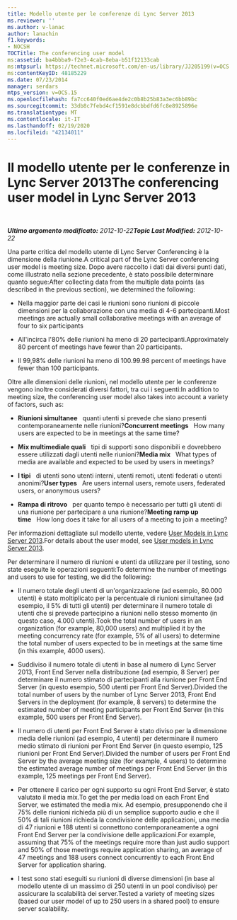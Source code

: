```yaml
---
title: Modello utente per le conferenze di Lync Server 2013
ms.reviewer: ''
ms.author: v-lanac
author: lanachin
f1.keywords:
- NOCSH
TOCTitle: The conferencing user model
ms:assetid: ba4bbba9-f2e3-4cab-8eba-b51f12133cab
ms:mtpsurl: https://technet.microsoft.com/en-us/library/JJ205199(v=OCS.15)
ms:contentKeyID: 48185229
ms.date: 07/23/2014
manager: serdars
mtps_version: v=OCS.15
ms.openlocfilehash: fa7cc640f0ed6ae4de2c0b8b25b83a3ec6bb89bc
ms.sourcegitcommit: 33db8c7febd4cf1591e8dcbbdfd6fc8e8925896e
ms.translationtype: MT
ms.contentlocale: it-IT
ms.lasthandoff: 02/19/2020
ms.locfileid: "42134011"
---
```

<div data-xmlns="http://www.w3.org/1999/xhtml">

<div class="topic" data-xmlns="http://www.w3.org/1999/xhtml" data-msxsl="urn:schemas-microsoft-com:xslt" data-cs="http://msdn.microsoft.com/">

<div data-asp="https://msdn2.microsoft.com/asp">

# <a name="the-conferencing-user-model-in-lync-server-2013"></a><span data-ttu-id="21cfe-102">Il modello utente per le conferenze in Lync Server 2013</span><span class="sxs-lookup"><span data-stu-id="21cfe-102">The conferencing user model in Lync Server 2013</span></span>

</div>

<div id="mainSection">

<div id="mainBody">

<span> </span>

<span data-ttu-id="21cfe-103">_**Ultimo argomento modificato:** 2012-10-22_</span><span class="sxs-lookup"><span data-stu-id="21cfe-103">_**Topic Last Modified:** 2012-10-22_</span></span>

<span data-ttu-id="21cfe-104">Una parte critica del modello utente di Lync Server Conferencing è la dimensione della riunione.</span><span class="sxs-lookup"><span data-stu-id="21cfe-104">A critical part of the Lync Server conferencing user model is meeting size.</span></span> <span data-ttu-id="21cfe-105">Dopo avere raccolto i dati dai diversi punti dati, come illustrato nella sezione precedente, è stato possibile determinare quanto segue:</span><span class="sxs-lookup"><span data-stu-id="21cfe-105">After collecting data from the multiple data points (as described in the previous section), we determined the following:</span></span>

  - <span data-ttu-id="21cfe-106">Nella maggior parte dei casi le riunioni sono riunioni di piccole dimensioni per la collaborazione con una media di 4-6 partecipanti.</span><span class="sxs-lookup"><span data-stu-id="21cfe-106">Most meetings are actually small collaborative meetings with an average of four to six participants</span></span>

  - <span data-ttu-id="21cfe-107">All'incirca l'80% delle riunioni ha meno di 20 partecipanti.</span><span class="sxs-lookup"><span data-stu-id="21cfe-107">Approximately 80 percent of meetings have fewer than 20 participants.</span></span>

  - <span data-ttu-id="21cfe-108">Il 99,98% delle riunioni ha meno di 100.</span><span class="sxs-lookup"><span data-stu-id="21cfe-108">99.98 percent of meetings have fewer than 100 participants.</span></span>

<span data-ttu-id="21cfe-109">Oltre alle dimensioni delle riunioni, nel modello utente per le conferenze vengono inoltre considerati diversi fattori, tra cui i seguenti:</span><span class="sxs-lookup"><span data-stu-id="21cfe-109">In addition to meeting size, the conferencing user model also takes into account a variety of factors, such as:</span></span>

  - <span data-ttu-id="21cfe-110">**Riunioni simultanee**   quanti utenti si prevede che siano presenti contemporaneamente nelle riunioni?</span><span class="sxs-lookup"><span data-stu-id="21cfe-110">**Concurrent meetings**   How many users are expected to be in meetings at the same time?</span></span>

  - <span data-ttu-id="21cfe-111">**Mix multimediale quali**   tipi di supporti sono disponibili e dovrebbero essere utilizzati dagli utenti nelle riunioni?</span><span class="sxs-lookup"><span data-stu-id="21cfe-111">**Media mix**   What types of media are available and expected to be used by users in meetings?</span></span>

  - <span data-ttu-id="21cfe-112">**I tipi**   di utenti sono utenti interni, utenti remoti, utenti federati o utenti anonimi?</span><span class="sxs-lookup"><span data-stu-id="21cfe-112">**User types**   Are users internal users, remote users, federated users, or anonymous users?</span></span>

  - <span data-ttu-id="21cfe-113">**Rampa di ritrovo**   per quanto tempo è necessario per tutti gli utenti di una riunione per partecipare a una riunione?</span><span class="sxs-lookup"><span data-stu-id="21cfe-113">**Meeting ramp up time**   How long does it take for all users of a meeting to join a meeting?</span></span>

<span data-ttu-id="21cfe-114">Per informazioni dettagliate sul modello utente, vedere [User Models in Lync Server 2013](lync-server-2013-user-models.md).</span><span class="sxs-lookup"><span data-stu-id="21cfe-114">For details about the user model, see [User models in Lync Server 2013](lync-server-2013-user-models.md).</span></span>

<span data-ttu-id="21cfe-115">Per determinare il numero di riunioni e utenti da utilizzare per il testing, sono state eseguite le operazioni seguenti:</span><span class="sxs-lookup"><span data-stu-id="21cfe-115">To determine the number of meetings and users to use for testing, we did the following:</span></span>

  - <span data-ttu-id="21cfe-116">Il numero totale degli utenti di un'organizzazione (ad esempio, 80.000 utenti) è stato moltiplicato per la percentuale di riunioni simultanee (ad esempio, il 5% di tutti gli utenti) per determinare il numero totale di utenti che si prevede partecipino a riunioni nello stesso momento (in questo caso, 4.000 utenti).</span><span class="sxs-lookup"><span data-stu-id="21cfe-116">Took the total number of users in an organization (for example, 80,000 users) and multiplied it by the meeting concurrency rate (for example, 5% of all users) to determine the total number of users expected to be in meetings at the same time (in this example, 4000 users).</span></span>

  - <span data-ttu-id="21cfe-117">Suddiviso il numero totale di utenti in base al numero di Lync Server 2013, Front End Server nella distribuzione (ad esempio, 8 Server) per determinare il numero stimato di partecipanti alla riunione per Front End Server (in questo esempio, 500 utenti per Front End Server).</span><span class="sxs-lookup"><span data-stu-id="21cfe-117">Divided the total number of users by the number of Lync Server 2013, Front End Servers in the deployment (for example, 8 servers) to determine the estimated number of meeting participants per Front End Server (in this example, 500 users per Front End Server).</span></span>

  - <span data-ttu-id="21cfe-118">Il numero di utenti per Front End Server è stato diviso per la dimensione media delle riunioni (ad esempio, 4 utenti) per determinare il numero medio stimato di riunioni per Front End Server (in questo esempio, 125 riunioni per Front End Server).</span><span class="sxs-lookup"><span data-stu-id="21cfe-118">Divided the number of users per Front End Server by the average meeting size (for example, 4 users) to determine the estimated average number of meetings per Front End Server (in this example, 125 meetings per Front End Server).</span></span>

  - <span data-ttu-id="21cfe-119">Per ottenere il carico per ogni supporto su ogni Front End Server, è stato valutato il media mix.</span><span class="sxs-lookup"><span data-stu-id="21cfe-119">To get the per media load on each Front End Server, we estimated the media mix.</span></span> <span data-ttu-id="21cfe-120">Ad esempio, presupponendo che il 75% delle riunioni richieda più di un semplice supporto audio e che il 50% di tali riunioni richieda la condivisione delle applicazioni, una media di 47 riunioni e 188 utenti si connettono contemporaneamente a ogni Front End Server per la condivisione delle applicazioni.</span><span class="sxs-lookup"><span data-stu-id="21cfe-120">For example, assuming that 75% of the meetings require more than just audio support and 50% of those meetings require application sharing, an average of 47 meetings and 188 users connect concurrently to each Front End Server for application sharing.</span></span>

  - <span data-ttu-id="21cfe-121">I test sono stati eseguiti su riunioni di diverse dimensioni (in base al modello utente di un massimo di 250 utenti in un pool condiviso) per assicurare la scalabilità dei server.</span><span class="sxs-lookup"><span data-stu-id="21cfe-121">Tested a variety of meeting sizes (based our user model of up to 250 users in a shared pool) to ensure server scalability.</span></span>

</div>

<span> </span>

</div>

</div>

</div>

